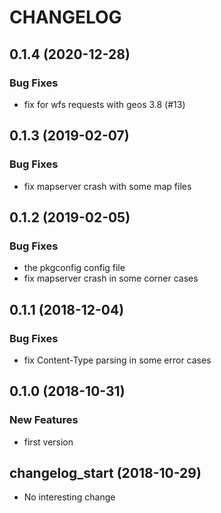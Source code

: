 # CHANGELOG

## 0.1.4 (2020-12-28)

### Bug Fixes

- fix for wfs requests with geos 3.8 (#13)

## 0.1.3 (2019-02-07)

### Bug Fixes

- fix mapserver crash with some map files

## 0.1.2 (2019-02-05)

### Bug Fixes

- the pkgconfig config file
- fix mapserver crash in some corner cases

## 0.1.1 (2018-12-04)

### Bug Fixes

- fix Content-Type parsing in some error cases

## 0.1.0 (2018-10-31)

### New Features

- first version

## changelog_start (2018-10-29)

- No interesting change


